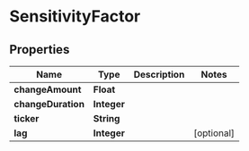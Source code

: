 
# SensitivityFactor

## Properties
Name | Type | Description | Notes
------------ | ------------- | ------------- | -------------
**changeAmount** | **Float** |  | 
**changeDuration** | **Integer** |  | 
**ticker** | **String** |  | 
**lag** | **Integer** |  |  [optional]



